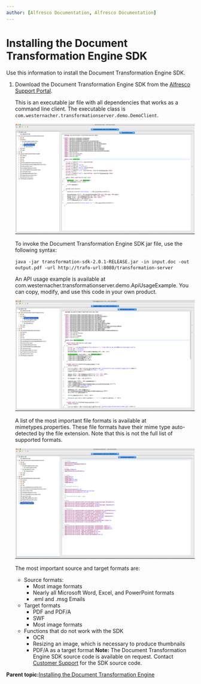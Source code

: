 ```yaml
---
author: [Alfresco Documentation, Alfresco Documentation]
---
```


# Installing the Document Transformation Engine SDK

Use this information to install the Document Transformation Engine SDK.

1.  Download the Document Transformation Engine SDK from the [Alfresco Support Portal](http://support.alfresco.com).

    This is an executable jar file with all dependencies that works as a command line client. The executable class is `com.westernacher.transformationserver.demo.DemoClient`.

    ![](../images/DemoClient.png)

    To invoke the Document Transformation Engine SDK jar file, use the following syntax:

    ```
    java -jar transformation-sdk-2.0.1-RELEASE.jar -in input.doc -out output.pdf -url http://trafo-url:8080/transformation-server
    ```

    An API usage example is available at com.westernacher.transformationserver.demo.ApiUsageExample. You can copy, modify, and use this code in your own product.

    ![](../images/APIUsageExample.png)

    A list of the most important file formats is available at mimetypes.properties. These file formats have their mime type auto-detected by the file extension. Note that this is not the full list of supported formats.

    ![](../images/mimetypes.png)

    The most important source and target formats are:

    -   Source formats:
        -   Most image formats
        -   Nearly all Microsoft Word, Excel, and PowerPoint formats
        -   .eml and .msg Emails
    -   Target formats
        -   PDF and PDF/A
        -   SWF
        -   Most image formats
    -   Functions that do not work with the SDK
        -   OCR
        -   Resizing an image, which is necessary to produce thumbnails
        -   PDF/A as a target format
    **Note:** The Document Transformation Engine SDK source code is available on request. Contact [Customer Support](https://support.alfresco.com) for the SDK source code.


**Parent topic:**[Installing the Document Transformation Engine](../concepts/transerv-installing.md)

